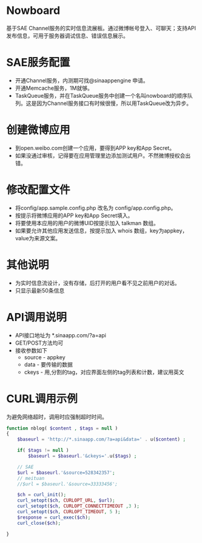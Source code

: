 Nowboard
========

基于SAE Channel服务的实时信息流展板。通过微博帐号登入、可聊天；支持API发布信息，可用于服务器调试信息、错误信息展示。

# SAE服务配置
* 开通Channel服务，内测期可找@sinaappengine 申请。
* 开通Memcache服务，1M就够。
* TaskQueue服务，并在TaskQueue服务中创建一个名叫nowboard的顺序队列。这是因为Channel服务接口有时候很慢，所以用TaskQueue改为异步。

# 创建微博应用
* 到open.weibo.com创建一个应用，要得到APP key和App Secret。
* 如果没通过审核，记得要在应用管理里边添加测试用户。不然微博授权会出错。

# 修改配置文件
* 将config/app.sample.config.php 改名为 config/app.config.php。
* 按提示将微博应用的APP key和App Secret填入。 
* 将要使用本应用的用户的微博UID按提示加入 talkman 数组。
* 如果要允许其他应用发送信息，按提示加入 whois 数组，key为appkey，value为来源文案。

# 其他说明
* 为实时信息流设计，没有存储，后打开的用户看不见之前用户的对话。
* 只显示最新50条信息

# API调用说明
* API接口地址为 *.sinaapp.com/?a=api
* GET/POST方法均可
* 接收参数如下
  * source - appkey
  * data - 要传输的数据
  * ckeys - 用,分割的tag，对应界面左侧的tag列表和计数，建议用英文
    
# CURL调用示例
为避免网络超时，调用时应强制超时时间。

```php
function nblog( $content , $tags = null )
{
    $baseurl = 'http://*.sinaapp.com/?a=api&data=' . u($content) ;

    if( $tags != null ) 
        $baseurl = $baseurl.'&ckeys='.u($tags) ;

    // SAE
    $url = $baseurl.'&source=528342357';
    // meituan
    //$url = $baseurl.'&source=33333456';

    $ch = curl_init();
    curl_setopt($ch, CURLOPT_URL, $url);
    curl_setopt($ch, CURLOPT_CONNECTTIMEOUT ,3 ); 
    curl_setopt($ch, CURLOPT_TIMEOUT, 5 ); 
    $response = curl_exec($ch);
    curl_close($ch);

}
```


